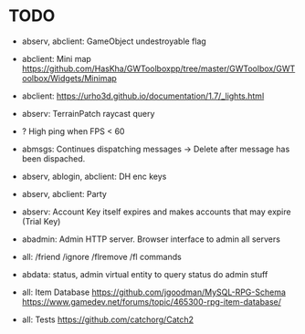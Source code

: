 # TODO

* abserv, abclient: GameObject undestroyable flag
* abclient: Mini map https://github.com/HasKha/GWToolboxpp/tree/master/GWToolbox/GWToolbox/Widgets/Minimap
* abclient: https://urho3d.github.io/documentation/1.7/_lights.html
* abserv: TerrainPatch raycast query
* ? High ping when FPS < 60
* abmsgs: Continues dispatching messages -> Delete after message has been dispached.
* abserv, ablogin, abclient: DH enc keys
* abserv, abclient: Party
* abserv: Account Key itself expires and makes accounts that may expire (Trial Key)

* abadmin: Admin HTTP server. Browser interface to admin all servers


* all: /friend /ignore /flremove /fl commands
* abdata: status, admin virtual entity to query status do admin stuff
* all: Item Database
  https://github.com/jgoodman/MySQL-RPG-Schema   
  https://www.gamedev.net/forums/topic/465300-rpg-item-database/

* all: Tests https://github.com/catchorg/Catch2
